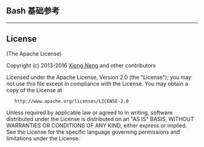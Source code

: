 ## Bash 基础参考

--------------------------------

## License

(The Apache License)

Copyright (c) 2013-2016 [Xiong Neng](http://yidao620c.github.io/) and other contributors

Licensed under the Apache License, Version 2.0 (the "License"); 
you may not use this file except in compliance with the License. 
You may obtain a copy of the License at

       http://www.apache.org/licenses/LICENSE-2.0

Unless required by applicable law or agreed to in writing, 
software distributed under the License is distributed on an "AS IS" BASIS, 
WITHOUT WARRANTIES OR CONDITIONS OF ANY KIND, either express or implied. 
See the License for the specific language governing permissions and limitations under the License.
